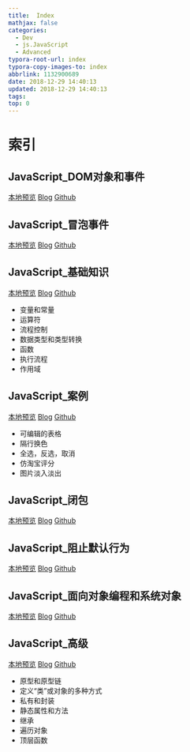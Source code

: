 ```yaml
---
title:  Index
mathjax: false
categories:
  - Dev
  - js.JavaScript
  - Advanced
typora-root-url: index
typora-copy-images-to: index
abbrlink: 1132900689
date: 2018-12-29 14:40:13
updated: 2018-12-29 14:40:13
tags:
top: 0
---
```



# 索引 
 
## JavaScript_DOM对象和事件 
[本地预览](JavaScript_DOM对象和事件.md)    [Blog](http://blog.kuma8866.top/posts/1771752198/)     [Github](https://github.com/KumaDocCenter/js.JavaScript/blob/master/doc/md/Advanced/doc/md/JavaScript_DOM对象和事件.md)
 
 
 
## JavaScript_冒泡事件 
[本地预览](JavaScript_冒泡事件.md)    [Blog](http://blog.kuma8866.top/posts/2780478422/)     [Github](https://github.com/KumaDocCenter/js.JavaScript/blob/master/doc/md/Advanced/doc/md/JavaScript_冒泡事件.md)
 
 
 
## JavaScript_基础知识 
[本地预览](JavaScript_基础知识.md)    [Blog](http://blog.kuma8866.top/posts/2727413451/)     [Github](https://github.com/KumaDocCenter/js.JavaScript/blob/master/doc/md/Advanced/doc/md/JavaScript_基础知识.md)
 
* 变量和常量
* 运算符
* 流程控制
* 数据类型和类型转换
* 函数
* 执行流程
* 作用域
 
 
 
## JavaScript_案例 
[本地预览](JavaScript_案例.md)    [Blog](http://blog.kuma8866.top/posts/2023490148/)     [Github](https://github.com/KumaDocCenter/js.JavaScript/blob/master/doc/md/Advanced/doc/md/JavaScript_案例.md)
 
* 可编辑的表格
* 隔行换色
* 全选，反选，取消
* 仿淘宝评分
* 图片淡入淡出

 
 
## JavaScript_闭包 
[本地预览](JavaScript_闭包.md)    [Blog](http://blog.kuma8866.top/posts/994947546/)     [Github](https://github.com/KumaDocCenter/js.JavaScript/blob/master/doc/md/Advanced/doc/md/JavaScript_闭包.md)
 
 
 
## JavaScript_阻止默认行为 
[本地预览](JavaScript_阻止默认行为.md)    [Blog](http://blog.kuma8866.top/posts/670022636/)     [Github](https://github.com/KumaDocCenter/js.JavaScript/blob/master/doc/md/Advanced/doc/md/JavaScript_阻止默认行为.md)
 
 
 
## JavaScript_面向对象编程和系统对象 
[本地预览](JavaScript_面向对象编程和系统对象.md)    [Blog](http://blog.kuma8866.top/posts/412987062/)     [Github](https://github.com/KumaDocCenter/js.JavaScript/blob/master/doc/md/Advanced/doc/md/JavaScript_面向对象编程和系统对象.md)
 
 
 
## JavaScript_高级 
[本地预览](JavaScript_高级.md)    [Blog](http://blog.kuma8866.top/posts/3348228145/)     [Github](https://github.com/KumaDocCenter/js.JavaScript/blob/master/doc/md/Advanced/doc/md/JavaScript_高级.md)
 
* 原型和原型链
* 定义“类”或对象的多种方式
* 私有和封装
* 静态属性和方法
* 继承
* 遍历对象
* 顶层函数
 
